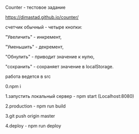 Counter - тестовое задание

https://dimastad.github.io/counter/

счетчик обычный - четыре кнопки:

"Увеличить" - инкремент,

"Уменьшить" - декремент,

"Обнулить" - приводит значение к нулю,

"сохранить" - сохраняет значение в localStorage.

<!--  -->

работа ведется в src

0.npm i

1.запустить локальный сервер - npm start (Localhost:8080) 

2.production - npm run build 

3.git push origin master

4.deploy - npm run deploy